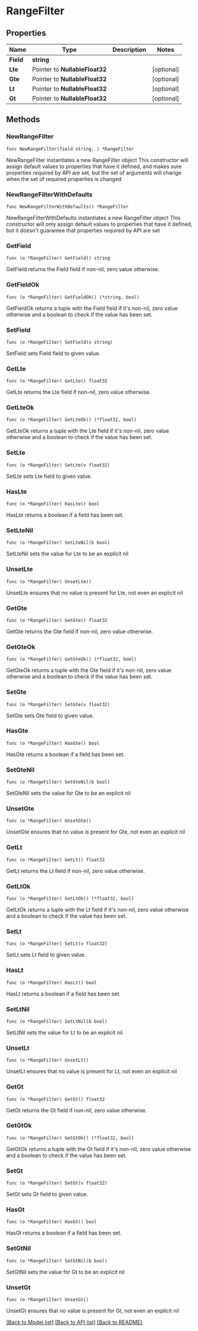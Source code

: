 # RangeFilter

## Properties

Name | Type | Description | Notes
------------ | ------------- | ------------- | -------------
**Field** | **string** |  | 
**Lte** | Pointer to **NullableFloat32** |  | [optional] 
**Gte** | Pointer to **NullableFloat32** |  | [optional] 
**Lt** | Pointer to **NullableFloat32** |  | [optional] 
**Gt** | Pointer to **NullableFloat32** |  | [optional] 

## Methods

### NewRangeFilter

`func NewRangeFilter(field string, ) *RangeFilter`

NewRangeFilter instantiates a new RangeFilter object
This constructor will assign default values to properties that have it defined,
and makes sure properties required by API are set, but the set of arguments
will change when the set of required properties is changed

### NewRangeFilterWithDefaults

`func NewRangeFilterWithDefaults() *RangeFilter`

NewRangeFilterWithDefaults instantiates a new RangeFilter object
This constructor will only assign default values to properties that have it defined,
but it doesn't guarantee that properties required by API are set

### GetField

`func (o *RangeFilter) GetField() string`

GetField returns the Field field if non-nil, zero value otherwise.

### GetFieldOk

`func (o *RangeFilter) GetFieldOk() (*string, bool)`

GetFieldOk returns a tuple with the Field field if it's non-nil, zero value otherwise
and a boolean to check if the value has been set.

### SetField

`func (o *RangeFilter) SetField(v string)`

SetField sets Field field to given value.


### GetLte

`func (o *RangeFilter) GetLte() float32`

GetLte returns the Lte field if non-nil, zero value otherwise.

### GetLteOk

`func (o *RangeFilter) GetLteOk() (*float32, bool)`

GetLteOk returns a tuple with the Lte field if it's non-nil, zero value otherwise
and a boolean to check if the value has been set.

### SetLte

`func (o *RangeFilter) SetLte(v float32)`

SetLte sets Lte field to given value.

### HasLte

`func (o *RangeFilter) HasLte() bool`

HasLte returns a boolean if a field has been set.

### SetLteNil

`func (o *RangeFilter) SetLteNil(b bool)`

 SetLteNil sets the value for Lte to be an explicit nil

### UnsetLte
`func (o *RangeFilter) UnsetLte()`

UnsetLte ensures that no value is present for Lte, not even an explicit nil
### GetGte

`func (o *RangeFilter) GetGte() float32`

GetGte returns the Gte field if non-nil, zero value otherwise.

### GetGteOk

`func (o *RangeFilter) GetGteOk() (*float32, bool)`

GetGteOk returns a tuple with the Gte field if it's non-nil, zero value otherwise
and a boolean to check if the value has been set.

### SetGte

`func (o *RangeFilter) SetGte(v float32)`

SetGte sets Gte field to given value.

### HasGte

`func (o *RangeFilter) HasGte() bool`

HasGte returns a boolean if a field has been set.

### SetGteNil

`func (o *RangeFilter) SetGteNil(b bool)`

 SetGteNil sets the value for Gte to be an explicit nil

### UnsetGte
`func (o *RangeFilter) UnsetGte()`

UnsetGte ensures that no value is present for Gte, not even an explicit nil
### GetLt

`func (o *RangeFilter) GetLt() float32`

GetLt returns the Lt field if non-nil, zero value otherwise.

### GetLtOk

`func (o *RangeFilter) GetLtOk() (*float32, bool)`

GetLtOk returns a tuple with the Lt field if it's non-nil, zero value otherwise
and a boolean to check if the value has been set.

### SetLt

`func (o *RangeFilter) SetLt(v float32)`

SetLt sets Lt field to given value.

### HasLt

`func (o *RangeFilter) HasLt() bool`

HasLt returns a boolean if a field has been set.

### SetLtNil

`func (o *RangeFilter) SetLtNil(b bool)`

 SetLtNil sets the value for Lt to be an explicit nil

### UnsetLt
`func (o *RangeFilter) UnsetLt()`

UnsetLt ensures that no value is present for Lt, not even an explicit nil
### GetGt

`func (o *RangeFilter) GetGt() float32`

GetGt returns the Gt field if non-nil, zero value otherwise.

### GetGtOk

`func (o *RangeFilter) GetGtOk() (*float32, bool)`

GetGtOk returns a tuple with the Gt field if it's non-nil, zero value otherwise
and a boolean to check if the value has been set.

### SetGt

`func (o *RangeFilter) SetGt(v float32)`

SetGt sets Gt field to given value.

### HasGt

`func (o *RangeFilter) HasGt() bool`

HasGt returns a boolean if a field has been set.

### SetGtNil

`func (o *RangeFilter) SetGtNil(b bool)`

 SetGtNil sets the value for Gt to be an explicit nil

### UnsetGt
`func (o *RangeFilter) UnsetGt()`

UnsetGt ensures that no value is present for Gt, not even an explicit nil

[[Back to Model list]](../README.md#documentation-for-models) [[Back to API list]](../README.md#documentation-for-api-endpoints) [[Back to README]](../README.md)


